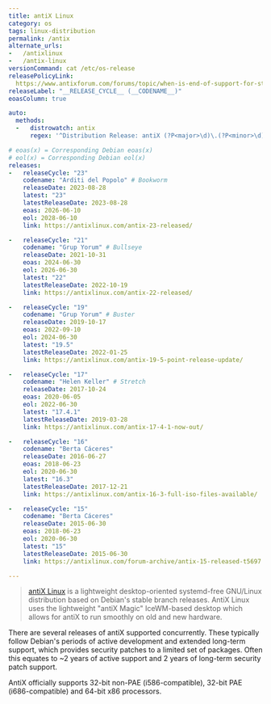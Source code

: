 ```yaml
---
title: antiX Linux
category: os
tags: linux-distribution
permalink: /antix
alternate_urls:
-   /antixlinux
-   /antix-linux
versionCommand: cat /etc/os-release
releasePolicyLink:
  https://www.antixforum.com/forums/topic/when-is-end-of-support-for-stable-antix-versions-17-19/#post-26424
releaseLabel: "__RELEASE_CYCLE__ (__CODENAME__)"
eoasColumn: true

auto:
  methods:
  -   distrowatch: antix
      regex: '^Distribution Release: antiX (?P<major>\d)\.(?P<minor>\d)$'

# eoas(x) = Corresponding Debian eoas(x)
# eol(x) = Corresponding Debian eol(x)
releases:
-   releaseCycle: "23"
    codename: "Arditi del Popolo" # Bookworm
    releaseDate: 2023-08-28
    latest: "23"
    latestReleaseDate: 2023-08-28
    eoas: 2026-06-10
    eol: 2028-06-10
    link: https://antixlinux.com/antix-23-released/

-   releaseCycle: "21"
    codename: "Grup Yorum" # Bullseye
    releaseDate: 2021-10-31
    eoas: 2024-06-30
    eol: 2026-06-30
    latest: "22"
    latestReleaseDate: 2022-10-19
    link: https://antixlinux.com/antix-22-released/

-   releaseCycle: "19"
    codename: "Grup Yorum" # Buster
    releaseDate: 2019-10-17
    eoas: 2022-09-10
    eol: 2024-06-30
    latest: "19.5"
    latestReleaseDate: 2022-01-25
    link: https://antixlinux.com/antix-19-5-point-release-update/

-   releaseCycle: "17"
    codename: "Helen Keller" # Stretch
    releaseDate: 2017-10-24
    eoas: 2020-06-05
    eol: 2022-06-30
    latest: "17.4.1"
    latestReleaseDate: 2019-03-28
    link: https://antixlinux.com/antix-17-4-1-now-out/

-   releaseCycle: "16"
    codename: "Berta Cáceres"
    releaseDate: 2016-06-27
    eoas: 2018-06-23
    eol: 2020-06-30
    latest: "16.3"
    latestReleaseDate: 2017-12-21
    link: https://antixlinux.com/antix-16-3-full-iso-files-available/

-   releaseCycle: "15"
    codename: "Berta Cáceres"
    releaseDate: 2015-06-30
    eoas: 2018-06-23
    eol: 2020-06-30
    latest: "15"
    latestReleaseDate: 2015-06-30
    link: https://antixlinux.com/forum-archive/antix-15-released-t5697.html

---
```


> [antiX Linux](https://antixlinux.com/) is a lightweight desktop-oriented systemd-free GNU/Linux
> distribution based on Debian's stable branch releases. AntiX Linux uses the lightweight
> "antiX Magic" IceWM-based desktop which allows for antiX to run smoothly on old and new hardware.

There are several releases of antiX supported concurrently. These typically follow Debian's periods
of active development and extended long-term support, which provides security patches to a limited
set of packages. Often this equates to ~2 years of active support and 2 years of long-term security
patch support.

AntiX officially supports 32-bit non-PAE (i586-compatible), 32-bit PAE (i686-compatible) and 64-bit
x86 processors.
